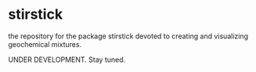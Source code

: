 # stirstick
the repository for the package stirstick devoted to creating and visualizing geochemical mixtures.

UNDER DEVELOPMENT. Stay tuned.

